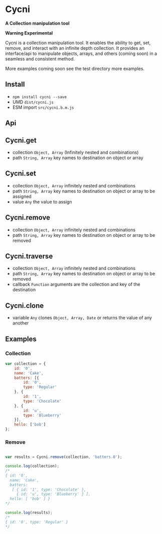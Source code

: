 # Cycni
**A Collection manipulation tool**

**Warning Experimental**

Cycni is a collection manipulation tool. It enables the ability to get, set, remove, and interact with an infinite depth collection. It provides an interface/api to manipulate objects, arrays, and others (coming soon) in a seamless and consistent method.

More examples coming soon see the test directory more examples.

## Install
- `npm install cycni --save`
- UMD `dist/cycni.js`
- ESM import `src/cycni.b.m.js`


## Api

## Cycni.get
- collection `Object, Array` (Infinitely nested and combinations)
- path `String, Array` key names to destination on object or array


## Cycni.set
- collection `Object, Array` infinitely nested and combinations
- path `String, Array` key names to destination on object or array to be assigned
- value `Any` the value to assign

## Cycni.remove
- collection `Object, Array` infinitely nested and combinations
- path `String, Array` key names to destination on object or array to be removed

## Cycni.traverse
- collection `Object, Array` infinitely nested and combinations
- path `String, Array` key names to destination on object or array to be removed
- callback `Function` arguments are the collection and key of the destination

## Cycni.clone
- variable `Any` clones `Object, Array, Date` or returns the value of any another


## Examples

### Collection
```JavaScript
var collection = {
	id: '0',
	name: 'Cake',
	batters: [{
		id: '0',
		type: 'Regular'
	}, {
		id: '1',
		type: 'Chocolate'
	}, {
		id: 'u',
		type: 'Blueberry'
	}],
	hello: ['bob']
};
```

### Remove
```JavaScript

var results = Cycni.remove(collection, 'batters.0');

console.log(collection);
/*
{ id: '0',
  name: 'Cake',
  batters:
   [ { id: '1', type: 'Chocolate' },
     { id: 'u', type: 'Blueberry' } ],
  hello: [ 'bob' ] }
*/

console.log(results);
/*
{ id: '0', type: 'Regular' }
*/

```
